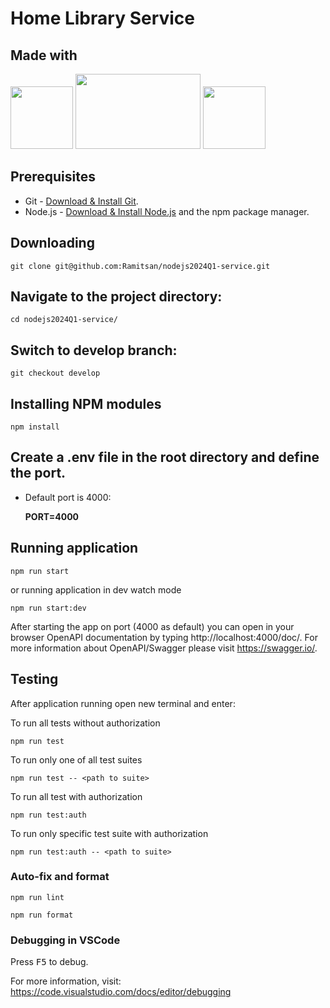 # Home Library Service

## Made with
<img src="https://github.com/Ramitsan/nodejs2024Q1-service/assets/45296707/676b1b4f-2761-47b4-b76a-d7b55b4d6b3a" width="100" height="100">
<img src="https://github.com/Ramitsan/nodejs2024Q1-service/assets/45296707/0df1df01-a82e-46a7-81dc-8c3997585053" width="200" height="120">
<img src="https://github.com/Ramitsan/nodejs2024Q1-service/assets/45296707/2891412f-6f90-4e78-b3e3-225e53a6ea21" width="100" height="100">


## Prerequisites

- Git - [Download & Install Git](https://git-scm.com/downloads).
- Node.js - [Download & Install Node.js](https://nodejs.org/en/download/) and the npm package manager.

## Downloading

```
git clone git@github.com:Ramitsan/nodejs2024Q1-service.git
```

## Navigate to the project directory:

```
cd nodejs2024Q1-service/
```

## Switch to develop branch:

```
git checkout develop
```

## Installing NPM modules

```
npm install
```

## Create a .env file in the root directory and define the port. 
- Default port is 4000:
  
   **PORT=4000**

## Running application

```
npm run start 
```

or running application in dev watch mode

```
npm run start:dev
```

After starting the app on port (4000 as default) you can open
in your browser OpenAPI documentation by typing http://localhost:4000/doc/.
For more information about OpenAPI/Swagger please visit https://swagger.io/.

## Testing

After application running open new terminal and enter:

To run all tests without authorization

```
npm run test
```

To run only one of all test suites

```
npm run test -- <path to suite>
```

To run all test with authorization

```
npm run test:auth
```

To run only specific test suite with authorization

```
npm run test:auth -- <path to suite>
```

### Auto-fix and format

```
npm run lint
```

```
npm run format
```

### Debugging in VSCode

Press <kbd>F5</kbd> to debug.

For more information, visit: https://code.visualstudio.com/docs/editor/debugging
